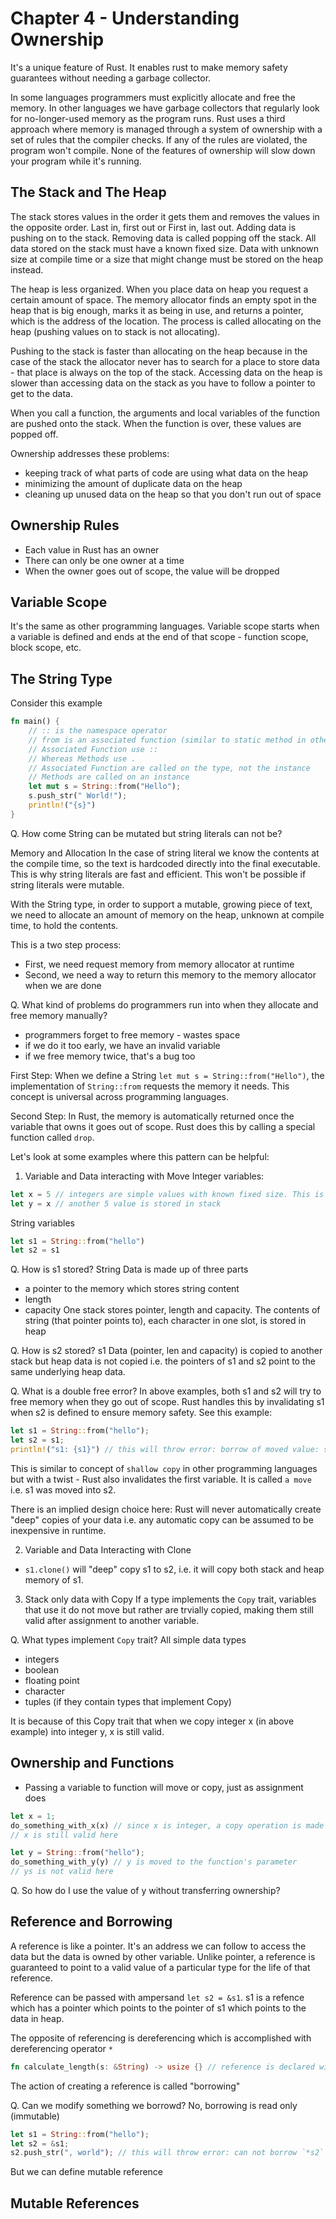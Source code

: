 # Chapter 4 - Understanding Ownership

It's a unique feature of Rust. It enables rust to make memory safety guarantees without needing a garbage collector.

In some languages programmers must explicitly allocate and free the memory. In other languages we have garbage collectors that regularly look for no-longer-used memory as the program runs. Rust uses a third approach where memory is managed through a system of ownership with a set of rules that the compiler checks. If any of the rules are violated, the program won't compile. None of the features of ownership will slow down your program while it's running.

## The Stack and The Heap
The stack stores values in the order it gets them and removes the values in the opposite order. Last in, first out or First in, last out. Adding data is pushing on to the stack. Removing data is called popping off the stack. All data stored on the stack must have a known fixed size. Data with unknown size at compile time or a size that might change must be stored on the heap instead.

The heap is less organized. When you place data on heap you request a certain amount of space. The memory allocator finds an empty spot in the heap that is big enough, marks it as being in use, and returns a pointer, which is the address of the location. The process is called allocating on the heap (pushing values on to stack is not allocating).

Pushing to the stack is faster than allocating on the heap because in the case of the stack the allocator never has to search for a place to store data - that place is always on the top of the stack. Accessing data on the heap is slower than accessing data on the stack as you have to follow a pointer to get to the data.

When you call a function, the arguments and local variables of the function are pushed onto the stack. When the function is over, these values are popped off.

Ownership addresses these problems:
- keeping track of what parts of code are using what data on the heap
- minimizing the amount of duplicate data on the heap
- cleaning up unused data on the heap so that you don't run out of space

## Ownership Rules
- Each value in Rust has an owner
- There can only be one owner at a time
- When the owner goes out of scope, the value will be dropped

## Variable Scope
It's the same as other programming languages. Variable scope starts when a variable is defined and ends at the end of that scope - function scope, block scope, etc.

## The String Type
Consider this example
```rust
fn main() {
    // :: is the namespace operator
    // from is an associated function (similar to static method in other languages)
    // Associated Function use ::
    // Whereas Methods use .
    // Associated Function are called on the type, not the instance
    // Methods are called on an instance
    let mut s = String::from("Hello");
    s.push_str(" World!");
    println!("{s}")
}
```
Q. How come String can be mutated but string literals can not be?

Memory and Allocation
In the case of string literal we know the contents at the compile time, so the text is hardcoded directly into the final executable. This is why string literals are fast and efficient. This won't be possible if string literals were mutable.

With the String type, in order to support a mutable, growing piece of text, we need to allocate an amount of memory on the heap, unknown at compile time, to hold the contents.

This is a two step process:
- First, we need request memory from memory allocator at runtime
- Second, we need a way to return this memory to the memory allocator when we are done

Q. What kind of problems do programmers run into when they allocate and free memory manually?
- programmers forget to free memory - wastes space
- if we do it too early, we have an invalid variable
- if we free memory twice, that's a bug too

First Step: When we define a String `let mut s = String::from("Hello")`, the implementation of `String::from` requests the memory it needs. This concept is universal across programming languages.

Second Step: In Rust, the memory is automatically returned once the variable that owns it goes out of scope. Rust does this by calling a special function called `drop`. 

Let's look at some examples where this pattern can be helpful:

1. Variable and Data interacting with Move
Integer variables:
```rust
let x = 5 // integers are simple values with known fixed size. This is stored in stack
let y = x // another 5 value is stored in stack
```

String variables
```rust
let s1 = String::from("hello")
let s2 = s1
```
Q. How is s1 stored?
String Data is made up of three parts
- a pointer to the memory which stores string content
- length
- capacity
One stack stores pointer, length and capacity. The contents of string (that pointer points to), each character in one slot, is stored in heap

Q. How is s2 stored?
s1 Data (pointer, len and capacity) is copied to another stack but heap data is not copied i.e. the pointers of s1 and s2 point to the same underlying heap data.

Q. What is a double free error?
In above examples, both s1 and s2 will try to free memory when they go out of scope. Rust handles this by invalidating s1 when s2 is defined to ensure memory safety. See this example:
```rust
let s1 = String::from("hello");
let s2 = s1;
println!("s1: {s1}") // this will throw error: borrow of moved value: s1
```
This is similar to concept of `shallow copy` in other programming languages but with a twist - Rust also invalidates the first variable. It is called `a move` i.e. s1 was moved into s2.

There is an implied design choice here: Rust will never automatically create "deep" copies of your data i.e. any automatic copy can be assumed to be inexpensive in runtime.

2. Variable and Data Interacting with Clone
- `s1.clone()` will "deep" copy s1 to s2, i.e. it will copy both stack and heap memory of s1. 

3. Stack only data with Copy
If a type implements the `Copy` trait, variables that use it do not move but rather are trvially copied, making them still valid after assignment to another variable.

Q. What types implement `Copy` trait?
All simple data types
- integers
- boolean
- floating point
- character
- tuples (if they contain types that implement Copy)

It is because of this Copy trait that when we copy integer x (in above example) into integer y, x is still valid. 

## Ownership and Functions
- Passing a variable to function will move or copy, just as assignment does
```rust
let x = 1;
do_something_with_x(x) // since x is integer, a copy operation is made
// x is still valid here

let y = String::from("hello");
do_something_with_y(y) // y is moved to the function's parameter
// ys is not valid here
```

Q. So how do I use the value of y without transferring ownership?

## Reference and Borrowing
A reference is like a pointer. It's an address we can follow to access the data but the data is owned by other variable. Unlike pointer, a reference is guaranteed to point to a valid value of a particular type for the life of that reference.

Reference can be passed with ampersand `let s2 = &s1`. s1 is a refence which has a pointer which points to the pointer of s1 which points to the data in heap.

The opposite of referencing is dereferencing which is accomplished with dereferencing operator `*`

```rust
fn calculate_length(s: &String) -> usize {} // reference is declared with & (Go uses *)
```

The action of creating a reference is called "borrowing"

Q. Can we modify something we borrowd?
No, borrowing is read only (immutable)
```rust
let s1 = String::from("hello");
let s2 = &s1;
s2.push_str(", world"); // this will throw error: can not borrow `*s2` as mutable
```

But we can define mutable reference

## Mutable References